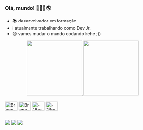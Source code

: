 ### Olá, mundo! 👩🏻‍💻🌎

- 📚 desenvolvedor em formação.
- ℹ atualmente trabalhando como Dev Jr.
- 😄 vamos mudar o mundo codando hehe ;))

<div align="center">
  <a href="https://github.com/brenodevalves">
  <img height="180em" src="https://github-readme-stats.vercel.app/api?username=brenodevalves&show_icons=true&theme=dark&include_all_commits=true&count_private=true"/>
  <img height="180em" src="https://github-readme-stats.vercel.app/api/top-langs/?username=brenodevalves&layout=compact&langs_count=7&theme=dark"/>
</div>
  
  <div style="display: inline_block"><br>
  <img align="center" alt="Breno-py" height="30" width="40" src="https://cdn.jsdelivr.net/gh/devicons/devicon/icons/python/python-original.svg" />
  <img align="center" alt="Breno-HTML" height="30" width="40" src="https://cdn.jsdelivr.net/gh/devicons/devicon/icons/html5/html5-original.svg" />
  <img align="center" alt=-"Breno-CSS" height="30" width="40" src="https://cdn.jsdelivr.net/gh/devicons/devicon/icons/css3/css3-original.svg" />
   <img align="center" alt=-"Breno-CSS" height="30" width="40" src="https://cdn.jsdelivr.net/gh/devicons/devicon/icons/javascript/javascript-original.svg" />
</div>
  
  ##
  
  <div>
   
  <a href="https://instagram.com/devbreno" target="_blank"><img src="https://img.shields.io/badge/-Instagram-%23E4405F?style=for-the-badge&logo=instagram&logoColor=white" target="_blank"></a>
     <a href="https://www.linkedin.com/in/breno-alves-84a606229" target="_blank"><img src="https://img.shields.io/badge/-LinkedIn-%230077B5?style=for-the-badge&logo=linkedin&logoColor=white" target="_blank"></a>
  <a href = "mailto:brenodev00@gmail.com"><img src="https://img.shields.io/badge/-Gmail-%23333?style=for-the-badge&logo=gmail&logoColor=white" target="_blank"></a>
 
  </div>
  
  
  
  

